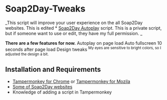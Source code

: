 # Soap2Day-Tweaks

_This script will improve your user experience on the all Soap2Day websites. This is edited * [Soap2Day Autoplay](https://greasyfork.org/en/scripts/412307-soap2day-autoplay) script. This is a private script, but if someone want to use or edit, they have my full permission. _

**There are a few features for now.**
Autoplay on page load
Auto fullscreen 10 seconds after page load
Design tweaks <sup>My eyes are sensitive to bright colors, so I adjusted the design a bit.</sup>

## Installation and Requirements
* [Tampermonkey for Chrome](https://chrome.google.com/webstore/detail/tampermonkey/dhdgffkkebhmkfjojejmpbldmpobfkfo?hl=en) or [Tampermonkey for Mozila](https://addons.mozilla.org/en-US/firefox/addon/tampermonkey/)
* [Some of Soap2Day websites](https://soapgate.org/)
* Knowledge of adding a script in Tampermonkey
